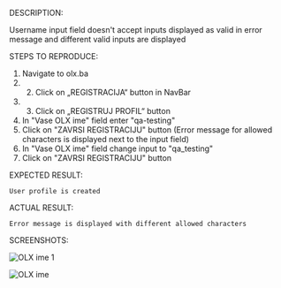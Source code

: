 DESCRIPTION: 

  Username input field doesn't accept inputs displayed as valid in error message and different valid inputs are displayed 
  
STEPS TO REPRODUCE: 

  1. Navigate to olx.ba
  2. 2.	Click on „REGISTRACIJA“ button in NavBar
  3. 3.	Click on „REGISTRUJ PROFIL“ button
  4. In "Vase OLX ime" field enter "qa-testing"
  5. Click on "ZAVRSI REGISTRACIJU" button
  (Error message for allowed characters is displayed next to the input field)
  6. In "Vase OLX ime" field change input to "qa_testing"
  7. Click on "ZAVRSI REGISTRACIJU" button
  
  EXPECTED RESULT: 
  
    User profile is created
    
  ACTUAL RESULT: 
  
    Error message is displayed with different allowed characters
    
  SCREENSHOTS:  
  
![OLX ime 1](https://user-images.githubusercontent.com/121490682/220824607-8e52d4f2-b5ce-463c-ba60-bd7d3ea3c4b7.png)

![OLX ime](https://user-images.githubusercontent.com/121490682/220824619-d6e11c76-e433-442b-88f4-419292a9fff8.png)
